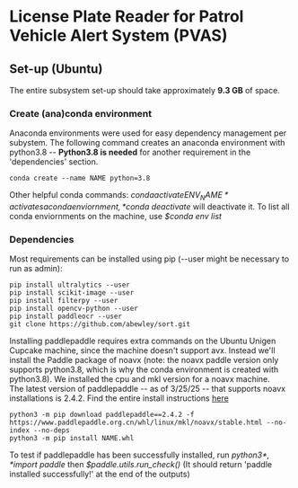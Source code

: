 # License Plate Reader for Patrol Vehicle Alert System (PVAS)

## Set-up (Ubuntu)
The entire subsystem set-up should take approximately **9.3 GB** of space.

### Create (ana)conda environment 
Anaconda environments were used for easy dependency management per subystem. The following command creates an anaconda environment with python3.8 -- **Python3.8 is needed** for another requirement in the 'dependencies' section.
```
conda create --name NAME python=3.8
```
Other helpful conda commands: *$conda activate ENV_NAME* activates a conda enviornment, *$conda deactivate* will deactivate it. To list all conda enviornments on the machine, use *$conda env list*

### Dependencies
Most requirements can be installed using pip (--user might be necessary to run as admin):
```
pip install ultralytics --user
pip install scikit-image --user
pip install filterpy --user
pip install opencv-python --user
pip install paddleocr --user
git clone https://github.com/abewley/sort.git
```
Installing paddlepaddle requires extra commands on the Ubuntu Unigen Cupcake machine, since the machine doesn't support avx. Instead we'll install the Paddle package of noavx (note: the noavx paddle version only supports python3.8, which is why the conda environment is created with python3.8). We installed the cpu and mkl version for a noavx machine. <br/>
The latest version of paddlepaddle -- as of 3/25/25 -- that supports noavx installations is 2.4.2. Find the entire install instructions [here](https://www.paddlepaddle.org.cn/documentation/docs/en/2.4/install/pip/linux-pip_en.html)
```
python3 -m pip download paddlepaddle==2.4.2 -f https://www.paddlepaddle.org.cn/whl/linux/mkl/noavx/stable.html --no-index --no-deps
python3 -m pip install NAME.whl
```
To test if paddlepaddle has been successfully installed, run *$python3*, *$import paddle* then *$paddle.utils.run_check()* (It should return 'paddle installed successfully!' at the end of the outputs)
